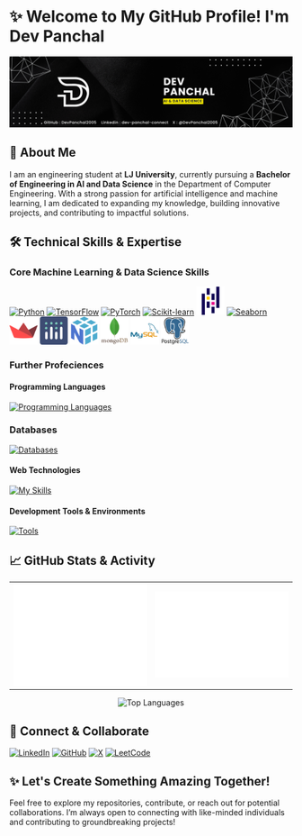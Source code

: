 # ✨ Welcome to My GitHub Profile! I'm Dev Panchal

![Welcome Banner](Welcome_Banner.png)

## 📖 About Me

I am an engineering student at **LJ University**, currently pursuing a **Bachelor of Engineering in AI and Data Science** in the Department of Computer Engineering. With a strong passion for artificial intelligence and machine learning, I am dedicated to expanding my knowledge, building innovative projects, and contributing to impactful solutions.

## 🛠️ Technical Skills & Expertise

### **Core Machine Learning & Data Science Skills**

<a href="https://www.python.org"><img src="https://user-images.githubusercontent.com/74038190/212257472-08e52665-c503-4bd9-aa20-f5a4dae769b5.gif" width="50" title="Python"/></a>
<a href="https://www.tensorflow.org"><img src="https://www.vectorlogo.zone/logos/tensorflow/tensorflow-icon.svg" width="50" title="TensorFlow"/></a>
<a href="https://pytorch.org/"><img src="https://www.vectorlogo.zone/logos/pytorch/pytorch-icon.svg" width="50" title="PyTorch"/></a>
<a href="https://scikit-learn.org/"><img src="https://upload.wikimedia.org/wikipedia/commons/0/05/Scikit_learn_logo_small.svg" width="50" title="Scikit-learn"/></a>
<a href="https://pandas.pydata.org/"><img src="https://raw.githubusercontent.com/devicons/devicon/2ae2a900d2f041da66e950e4d48052658d850630/icons/pandas/pandas-original.svg" width="50" title="Pandas"/></a>
<a href="https://seaborn.pydata.org/"><img src="https://seaborn.pydata.org/_images/logo-mark-lightbg.svg" width="50" title="Seaborn"/></a>
<a href="https://streamlit.io/"><img src="https://raw.githubusercontent.com/devicons/devicon/master/icons/streamlit/streamlit-original.svg" width="50" title="Streamlit"/></a>
<a href="https://plotly.com/"><img src="https://raw.githubusercontent.com/devicons/devicon/master/icons/plotly/plotly-original.svg" width="50" title="Plotly"/></a>
<a href="https://numpy.org/"><img src="https://raw.githubusercontent.com/devicons/devicon/master/icons/numpy/numpy-original.svg" width="50" title="NumPy"/></a>
<a href="https://www.mongodb.com/"><img src="https://raw.githubusercontent.com/devicons/devicon/master/icons/mongodb/mongodb-original-wordmark.svg" width="50" title="MongoDB"/></a>
<a href="https://www.mysql.com/"><img src="https://raw.githubusercontent.com/devicons/devicon/master/icons/mysql/mysql-original-wordmark.svg" width="50" title="MySQL"/></a>
<a href="https://www.postgresql.org"><img src="https://raw.githubusercontent.com/devicons/devicon/master/icons/postgresql/postgresql-original-wordmark.svg" width="50" title="PostgreSQL"/></a>

### **Further Profeciences**

#### Programming Languages

[![Programming Languages](https://skillicons.dev/icons?i=py,js,java)](https://skillicons.dev)

### Databases

[![Databases](https://skillicons.dev/icons?i=postgres,mysql,mongodb)](https://skillicons.dev)

#### Web Technologies

[![My Skills](https://skillicons.dev/icons?i=mongodb,express,react,nodejs,vite,bootstrap,tailwind,flask)](https://skillicons.dev)

#### Development Tools & Environments

[![Tools](https://skillicons.dev/icons?i=linux,git,arduino)](https://skillicons.dev)

## 📈 GitHub Stats & Activity

<table>
  <tr>
    <td align="center">
      <img src="./metrics-classic.svg" alt="Isocalendar (Full Year)">
    </td>
    <td align="center">
      <img src="./metrics-isocalendar.svg" alt="Classic Metrics">
    </td>
  </tr>
</table>

<p align="center"><img src="https://github-readme-stats.vercel.app/api/top-langs/?username=DevPanchal2005&layout=donut&theme=transparent" alt="Top Languages" height="433"/></p>

## 🔗 Connect & Collaborate

[![LinkedIn](https://img.shields.io/badge/LinkedIn-0077B5?style=for-the-badge&logo=linkedin&logoColor=white)](https://www.linkedin.com/in/dev-panchal-connect/) [![GitHub](https://img.shields.io/badge/GitHub-100000?style=for-the-badge&logo=github&logoColor=white)](https://github.com/DevsAlternateGit) [![X](https://img.shields.io/badge/X-000000?style=for-the-badge&logo=x&logoColor=white)](https://x.com/DevPanchal2005) [![LeetCode](https://img.shields.io/badge/LeetCode-FFA116?style=for-the-badge&logo=leetcode&logoColor=white)](https://leetcode.com/u/DevPanchal2005/)

## ✨ Let's Create Something Amazing Together!

Feel free to explore my repositories, contribute, or reach out for potential collaborations. I’m always open to connecting with like-minded individuals and contributing to groundbreaking projects!
